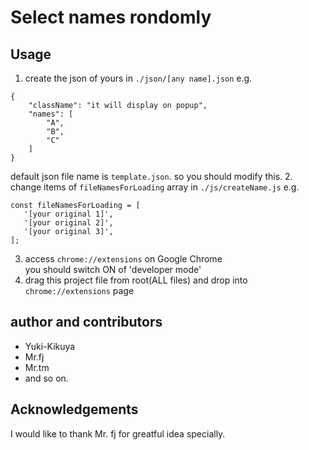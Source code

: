 # Select names rondomly

## Usage
1. create the json of yours in `./json/[any name].json`
   e.g.
```
{
    "className": "it will display on popup",
    "names": [
        "A",
        "B",
        "C"
    ]
}
```
   default json file name is `template.json`. so you should modify this.
2. change items of `fileNamesForLoading` array in `./js/createName.js`
   e.g.
```
const fileNamesForLoading = [
   '[your original 1]',
   '[your original 2]',
   '[your original 3]',
];
```
3. access `chrome://extensions` on Google Chrome  
   you should switch ON of 'developer mode'
4. drag this project file from root(ALL files) and drop into `chrome://extensions` page

## author and contributors

* Yuki-Kikuya
* Mr.fj
* Mr.tm
* and so on.

## Acknowledgements

I would like to thank Mr. fj for greatful idea specially.